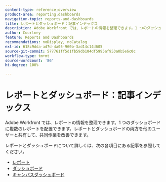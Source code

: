 ```yaml
---
content-type: reference;overview
product-area: reporting;dashboards
navigation-topic: reports-and-dashboards
title: レポートとダッシュボード：記事インデックス
description: Adobe Workfront では、レポートの情報を整理できます。1 つのダッシュボードに複数のレポートを配置できます。レポートとダッシュボードの両方を他のユーザーと共有して、共同作業を改善できます。
author: Courtney
feature: Reports and Dashboards
recommendations: noDisplay, noCatalog
exl-id: 618c9dda-ad7d-4a05-960b-3ad14c14d605
source-git-commit: 577761ff5d1fb59db104df5995af953a0b5e6c0c
workflow-type: tm+mt
source-wordcount: '86'
ht-degree: 100%

---
```



# レポートとダッシュボード：記事インデックス

<!--Audited: 01/2024-->

Adobe Workfront では、レポートの情報を整理できます。1 つのダッシュボードに複数のレポートを配置できます。レポートとダッシュボードの両方を他のユーザーと共有して、共同作業を改善できます。

レポートとダッシュボードについて詳しくは、次の各項目にある記事を参照してください。

* [レポート](../reports-and-dashboards/reports/reports-overview.md)
* [ダッシュボード](../reports-and-dashboards/dashboards/dashboards-overview.md)
* [キャンバスダッシュボード](../reports-and-dashboards/canvas-dashboards/canvas-dashboards-overview.md)
